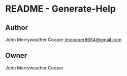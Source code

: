 # README - Generate-Help

## Author

John Merryweather Cooper <jmcooper8654@gmail.com>

## Owner

John Merryweather Cooper
